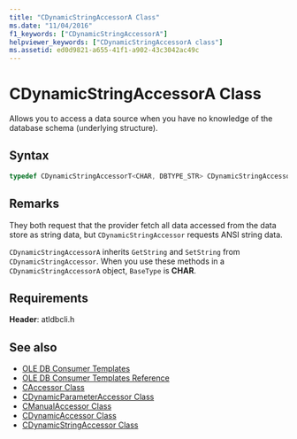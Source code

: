 ```yaml
---
title: "CDynamicStringAccessorA Class"
ms.date: "11/04/2016"
f1_keywords: ["CDynamicStringAccessorA"]
helpviewer_keywords: ["CDynamicStringAccessorA class"]
ms.assetid: ed0d9821-a655-41f1-a902-43c3042ac49c
---
```

# CDynamicStringAccessorA Class

Allows you to access a data source when you have no knowledge of the database schema (underlying structure).

## Syntax

```cpp
typedef CDynamicStringAccessorT<CHAR, DBTYPE_STR> CDynamicStringAccessorA;
```

## Remarks

They both request that the provider fetch all data accessed from the data store as string data, but `CDynamicStringAccessor` requests ANSI string data.

`CDynamicStringAccessorA` inherits `GetString` and `SetString` from `CDynamicStringAccessor`. When you use these methods in a `CDynamicStringAccessorA` object, `BaseType` is **CHAR**.

## Requirements

**Header**: atldbcli.h

## See also

- [OLE DB Consumer Templates](../../data/oledb/ole-db-consumer-templates-cpp.md)
- [OLE DB Consumer Templates Reference](../../data/oledb/ole-db-consumer-templates-reference.md)
- [CAccessor Class](../../data/oledb/caccessor-class.md)
- [CDynamicParameterAccessor Class](../../data/oledb/cdynamicparameteraccessor-class.md)
- [CManualAccessor Class](../../data/oledb/cmanualaccessor-class.md)
- [CDynamicAccessor Class](../../data/oledb/cdynamicaccessor-class.md)
- [CDynamicStringAccessor Class](../../data/oledb/cdynamicstringaccessor-class.md)
